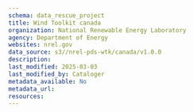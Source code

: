 ```yaml
---
schema: data_rescue_project 
title: Wind Toolkit canada
organization: National Renewable Energy Laboratory
agency: Department of Energy
websites: nrel.gov
data_source: s3//nrel-pds-wtk/canada/v1.0.0
description: 
last_modified: 2025-03-03
last_modified_by: Cataloger
metadata_available: No
metadata_url: 
resources:
---
```

